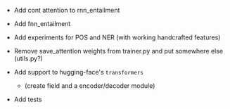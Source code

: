- Add cont attention to rnn_entailment
- Add fnn_entailment

- Add experiments for POS and NER (with working handcrafted features)

- Remove save_attention weights from trainer.py and put somewhere else
(utils.py?)

- Add support to hugging-face's `transformers`
    - (create field and a encoder/decoder module)

- Add tests

